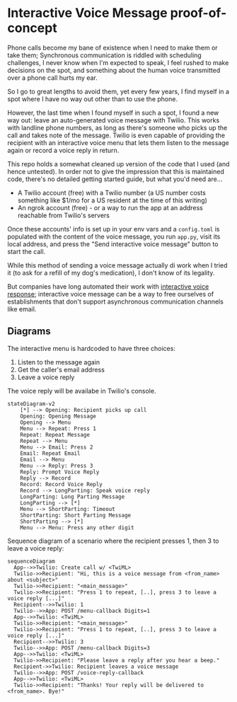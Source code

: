 # Interactive Voice Message proof-of-concept

Phone calls become my bane of existence when I need to make them or take them;
Synchronous communication is riddled with scheduling challenges, I never know
when I'm expected to speak, I feel rushed to make decisions on the spot, and
something about the human voice transmitted over a phone call hurts my ear.

So I go to great lengths to avoid them, yet every few years, I find myself in
a spot where I have no way out other than to use the phone.

However, the last time when I found myself in such a spot, I found a new
way out: leave an auto-generated voice message with Twilio. This works with
landline phone numbers, as long as there's someone who picks up the call
and takes note of the message. Twilio is even capable of providing the recipient
with an interactive voice menu that lets them listen to the message again or
record a voice reply in return.

This repo holds a somewhat cleaned up version of the code that I used (and hence untested).
In order not to give the impression that this is maintained code, there's no
detailed getting started guide, but what you'd need are...

* A Twilio account (free) with a Twilio number (a US number costs something like
  $1/mo for a US resident at the time of this writing)
* An ngrok account (free) - or a way to run the app at an address reachable
  from Twilio's servers

Once these accounts' info is set up in your env vars and a `config.toml` is
populated with the content of the voice message, you run `app.py`, visit its
local address, and press the "Send interactive voice message" button to start
the call.

While this method of sending a voice message actually di work when I tried it
(to ask for a refill of my dog's medication), I don't know of its legality.

But companies have long automated their work with [interactive voice response][];
interactive voice message can be a way to free ourselves of establishments that
don't support asynchronous communication channels like email.

[interactive voice response]: https://en.wikipedia.org/wiki/Interactive_voice_response

## Diagrams

The interactive menu is hardcoded to have three choices:

1. Listen to the message again
2. Get the caller's email address
3. Leave a voice reply

The voice reply will be availabe in Twilio's console.

```mermaid
stateDiagram-v2
    [*] --> Opening: Recipient picks up call
    Opening: Opening Message
    Opening --> Menu
    Menu --> Repeat: Press 1
    Repeat: Repeat Message
    Repeat --> Menu
    Menu --> Email: Press 2
    Email: Repeat Email
    Email --> Menu
    Menu --> Reply: Press 3
    Reply: Prompt Voice Reply
    Reply --> Record
    Record: Record Voice Reply
    Record --> LongParting: Speak voice reply
    LongParting: Long Parting Message
    LongParting --> [*]
    Menu --> ShortParting: Timeout
    ShortParting: Short Parting Message
    ShortParting --> [*]
    Menu --> Menu: Press any other digit
```

Sequence diagram of a scenario where the recipient presses 1, then 3 to leave
a voice reply:

```mermaid
sequenceDiagram
  App-->>Twilio: Create call w/ <TwiML>
  Twilio->>Recipient: "Hi, this is a voice message from <from_name> about <subject>"
  Twilio->>Recipient: "<main_message>"
  Twilio->>Recipient: "Press 1 to repeat, [..], press 3 to leave a voice reply [...]"
  Recipient-->>Twilio: 1
  Twilio-->>App: POST /menu-callback Digits=1
  App-->>Twilio: <TwiML>
  Twilio->>Recipient: "<main_message>"
  Twilio->>Recipient: "Press 1 to repeat, [..], press 3 to leave a voice reply [...]"
  Recipient-->>Twilio: 3
  Twilio-->>App: POST /menu-callback Digits=3
  App-->>Twilio: <TwiML>
  Twilio->>Recipient: "Please leave a reply after you hear a beep."
  Recipient->>Twilio: Recipient leaves a voice message
  Twilio-->>App: POST /voice-reply-callback
  App-->>Twilio: <TwiML>
  Twilio->>Recipient: "Thanks! Your reply will be delivered to <from_name>. Bye!"
```
